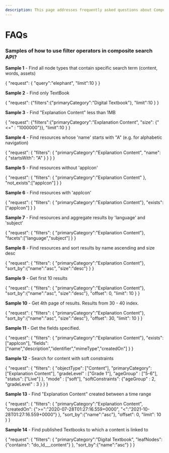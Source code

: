 ```yaml
---
description: This page addresses frequently asked questions about Composite Search API.
---
```


# FAQs

### Samples of how to use filter operators in composite search API?

**Sample 1** - Find all node types that contain specific search term (content, words, assets)&#x20;

{ "request": { "query":"elephant", "limit":10 } }

**Sample 2** - Find only TextBook

{ "request": {"filters":{"primaryCategory":"Digital Textbook"}, "limit":10 } }

**Sample 3** - Find "Explanation Content" less than 1MB

{ "request": {"filters":{"primaryCategory":"Explanation Content", "size": {"<=" : "1000000"\}}, "limit":10 } }

**Sample 4** - Find resources whose 'name' starts with "A" (e.g. for alphabetic navigation)

{ "request": { "filters": { "primaryCategory":"Explanation Content", "name": { "startsWith": "A" } } } }

**Sample 5** - Find resources without 'appIcon'

{ "request": { "filters": { "primaryCategory":"Explanation Content" }, "not\_exists":\["appIcon"] } }

**Sample 6** - Find resources with 'appIcon'

{ "request": { "filters": { "primaryCategory":"Explanation Content"}, "exists":\["appIcon"] } }

**Sample 7** - Find resources and aggregate results by 'language' and 'subject'

{ "request": { "filters": { "primaryCategory":"Explanation Content"}, "facets":\["language","subject"] } }

**Sample 8** - Find resources and sort results by name ascending and size desc

{ "request": { "filters": { "primaryCategory":"Explanation Content"}, "sort\_by":{"name":"asc", "size":"desc"} } }

**Sample 9** - Get first 10 results

{ "request": { "filters": { "primaryCategory":"Explanation Content"}, "sort\_by":{"name":"asc", "size":"desc"}, "offset": 0, "limit": 10 } }

**Sample 10** - Get 4th page of results. Results from 30 - 40 index.

{ "request": { "filters": { "primaryCategory":"Explanation Content"}, "sort\_by":{"name":"asc", "size":"desc"}, "offset": 30, "limit": 10 } }

**Sample 11** - Get the fields specified.

{ "request": { "filters": { "primaryCategory":"Explanation Content"}, "exists":\["appIcon"], "fields":\["name","description","identifier","mimeType","createdOn"] } }

**Sample 12** - Search for content with soft constraints

{ "request": { "filters": { "objectType": \["Content"], "primaryCategory": \["Explanation Content"], "gradeLevel" : \["Grade 1"], "ageGroup" : \["5-6"], "status": \["Live"] }, "mode" : \["soft"], "softConstraints": {"ageGroup" : 2, "gradeLevel" : 3 } } }

**Sample 13** - Find "Explanation Content" created between a time range

{ "request": { "filters": { "primaryCategory":"Explanation Content", "createdOn": {">=":"2020-07-28T01:27:16.559+0000", "<":"2021-10-28T01:27:16.559+0000"} }, "sort\_by":{"name":"asc"}, "offset": 0, "limit": 10 } }

**Sample 14** - Find published Textbooks to which a content is linked to

{ "request": { "filters": { "primaryCategory":"Digital Textbook", "leafNodes": {"contains": "do\_Id_\__content"} }, "sort\_by":{"name":"asc"} } }
